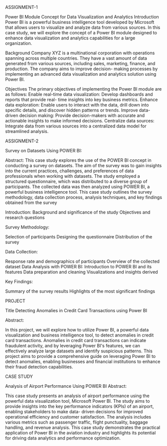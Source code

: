 ASSIGNMENT-1

Power BI Module Concept for Data Visualization and Analytics Introduction
Power BI is a powerful business intelligence tool developed by Microsoft that allows users to visualize and analyze data from various sources. In this case study, we will explore the concept of a Power BI module designed to enhance data visualization and analytics capabilities for a large organization.

Background
Company XYZ is a multinational corporation with operations spanning across multiple countries. They have a vast amount of data generated from various sources, including sales, marketing, finance, and production.
The company aims to improve decision- making processes by implementing an advanced data visualization and analytics solution using Power BI. 

Objectives
The primary objectives of implementing the Power BI module are as follows:
Enable real-time data visualization: 
Develop dashboards and reports that provide real- time insights into key business metrics.
Enhance data exploration: 
Enable users to interact with the data, drill down into specific details, and discover hidden patterns or trends.
Improve data-driven decision making: 
Provide decision-makers with accurate and actionable insights to make informed decisions.
Centralize data sources: 
Integrate data from various sources into a centralized data model for streamlined analysis.

ASSIGNMENT-2

Survey on Datasets Using POWER BI:

Abstract:
This case study explores the use of the POWER BI concept in conducting a survey on datasets. The aim of the survey was to gain insights into the current practices, challenges, and preferences of data professionals when working with datasets. The study employed a structured questionnaire, which was distributed to a diverse group of participants. The collected data was then analyzed using POWER BI, a powerful business intelligence tool. This case study outlines the survey methodology, data collection process, analysis techniques, and key findings obtained from the survey

Introduction:
Background and significance of the study
Objectives and research questions

Survey Methodology:

Selection of participants
Designing the questionnaire
Distribution of the survey

Data Collection:

Response rate and demographics of participants
Overview of the collected dataset
Data Analysis with POWER BI:
Introduction to POWER BI and its features
Data preparation and cleaning
Visualizations and insights derived

Key Findings:

Summary of the survey results 
Highlights of the most significant findings

PROJECT

Title Detecting Anomalies in Credit Card Transactions using Power BI

Abstract:

In this project, we will explore how to utilize Power BI, a powerful data visualization and business intelligence tool, to detect anomalies in credit card transactions. Anomalies in credit card transactions can indicate fraudulent activity, and by leveraging Power BI's features, we can effectively analyze large datasets and identify suspicious patterns. This project aims to provide a comprehensive guide on leveraging Power BI to detect anomalies, enabling businesses and financial institutions to enhance their
fraud detection capabilities.

CASE STUDY

Analysis of Airport Performance Using POWER BI Abstract:

This case study presents an analysis of airport performance using the powerful data visualization tool, Microsoft Power Bl. The study aims to provide insights into the key performance indicators (KPIs) of an airport, enabling stakeholders to make data- driven decisions for improved operational efficiency and customer satisfaction. The analysis includes various metrics such as passenger traffic, flight punctuality, baggage handling, and revenue analysis. This case study demonstrates the practical application of Power BI in the aviation industry and highlights its potential for driving data analytics and performance optimization.
